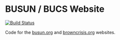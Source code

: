 # BUSUN / BUCS Website

[![Build
Status](https://travis-ci.com/roguePanda/mun-website.svg?token=prSoVvvKWzuULs8q4iDE&branch=master)](https://travis-ci.com/roguePanda/mun-website)

Code for the [busun.org](http://busun.org/) and [browncrisis.org](http://browncrisis.org/) websites.

